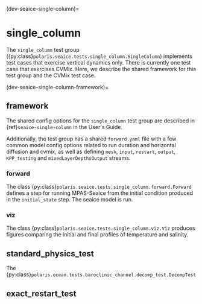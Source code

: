 (dev-seaice-single-column)=

# single_column

The `single_column` test group
({py:class}`polaris.seaice.tests.single_column.SingleColumn`)
implements test cases that exercise vertical dynamics only. There is currently
one test case that exercises CVMix. Here, we describe the shared framework for
this test group and the CVMix test case.

(dev-seaice-single-column-framework)=

## framework

The shared config options for the `single_column` test group
are described in {ref}`seaice-single-column` in the User's Guide.

Additionally, the test group has a shared `forward.yaml` file with
a few common model config options related to run duration and horizontal
diffusion and cvmix, as well as defining `mesh`, `input`, `restart`, `output`,
`KPP_testing` and `mixedLayerDepthsOutput` streams.

### forward

The class {py:class}`polaris.seaice.tests.single_column.forward.Forward`
defines a step for running MPAS-Seaice from the initial condition produced in
the `initial_state` step. The seaice model is run.

### viz

The class {py:class}`polaris.seaice.tests.single_column.viz.Viz`
produces figures comparing the initial and final profiles of temperature and
salinity.

## standard_physics_test
The {py:class}`polaris.ocean.tests.baroclinic_channel.decomp_test.DecompTest`

## exact_restart_test

